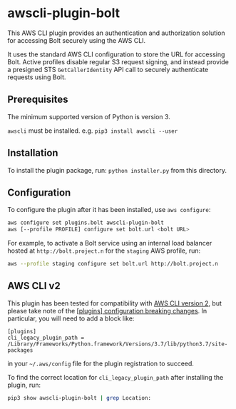 # awscli-plugin-bolt

This AWS CLI plugin provides an authentication and authorization solution for accessing Bolt securely using the AWS CLI.

It uses the standard AWS CLI configuration to store the URL for accessing Bolt. Active profiles disable regular S3 request signing, and instead provide a presigned STS `GetCallerIdentity` API call to securely authenticate requests using Bolt.

## Prerequisites

The minimum supported version of Python is version 3.

`awscli` must be installed. e.g. `pip3 install awscli --user`

## Installation

To install the plugin package, run: `python installer.py` from this directory.

## Configuration

To configure the plugin after it has been installed, use `aws configure`:

```bash
aws configure set plugins.bolt awscli-plugin-bolt
aws [--profile PROFILE] configure set bolt.url <bolt URL>
```

For example, to activate a Bolt service using an internal load balancer hosted at `http://bolt.project.n` for the `staging` AWS profile, run:
```bash
aws --profile staging configure set bolt.url http://bolt.project.n 
```

## AWS CLI v2

This plugin has been tested for compatibility with [AWS CLI version 2](https://docs.aws.amazon.com/cli/latest/userguide/install-cliv2.html), but please take note of the [[plugins] configuration breaking changes](https://docs.aws.amazon.com/cli/latest/userguide/cliv2-migration.html#cliv2-migration-profile-plugins). In particular, you will need to add a block like:

```
[plugins]
cli_legacy_plugin_path = /Library/Frameworks/Python.framework/Versions/3.7/lib/python3.7/site-packages
```

in your `~/.aws/config` file for the plugin registration to succeed.

To find the correct location for `cli_legacy_plugin_path` after installing the plugin, run:

```bash
pip3 show awscli-plugin-bolt | grep Location:
```
